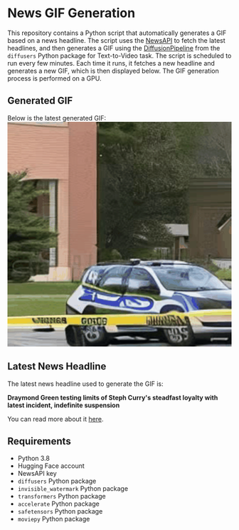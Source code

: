 # News GIF Generation
This repository contains a Python script that automatically generates a GIF based on a news headline. The script uses the [NewsAPI](https://newsapi.org/) to fetch the latest headlines, and then generates a GIF using the [DiffusionPipeline](https://github.com/huggingface/diffusers) from the `diffusers` Python package for Text-to-Video task.
The script is scheduled to run every few minutes. Each time it runs, it fetches a new headline and generates a new GIF, which is then displayed below. The GIF generation process is performed on a GPU.

## Generated GIF
Below is the latest generated GIF:
![Generated GIF](output.gif?raw=true&v=1702651005)

## Latest News Headline
The latest news headline used to generate the GIF is:

**Draymond Green testing limits of Steph Curry's steadfast loyalty with latest incident, indefinite suspension**

You can read more about it [here](https://www.cbssports.com/nba/news/draymond-green-testing-limits-of-steph-currys-steadfast-loyalty-with-latest-incident-indefinite-suspension/).

## Requirements
- Python 3.8
- Hugging Face account
- NewsAPI key
- `diffusers` Python package
- `invisible_watermark` Python package
- `transformers` Python package
- `accelerate` Python package
- `safetensors` Python package
- `moviepy` Python package
